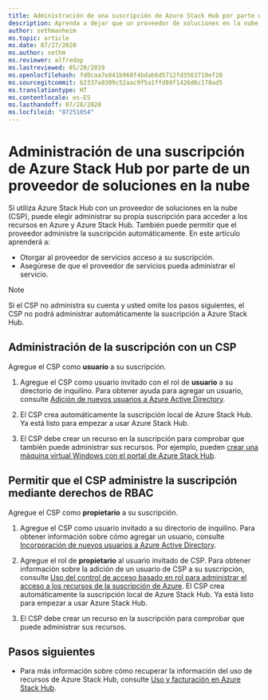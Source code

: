 ```yaml
---
title: Administración de una suscripción de Azure Stack Hub por parte de un proveedor de soluciones en la nube
description: Aprenda a dejar que un proveedor de soluciones en la nube (CSP) administre una suscripción de Azure Stack Hub.
author: sethmanheim
ms.topic: article
ms.date: 07/27/2020
ms.author: sethm
ms.reviewer: alfredop
ms.lastreviewed: 05/20/2019
ms.openlocfilehash: fd0caa7e841b960f4bdab6d5712fd3563710ef20
ms.sourcegitcommit: b2337a9309c52aac9f5a1ffd89f1426d6c178ad5
ms.translationtype: HT
ms.contentlocale: es-ES
ms.lasthandoff: 07/28/2020
ms.locfileid: "87251054"
---
```

# <a name="let-your-cloud-solution-provider-manage-your-azure-stack-hub-subscription"></a>Administración de una suscripción de Azure Stack Hub por parte de un proveedor de soluciones en la nube

Si utiliza Azure Stack Hub con un proveedor de soluciones en la nube (CSP), puede elegir administrar su propia suscripción para acceder a los recursos en Azure y Azure Stack Hub. También puede permitir que el proveedor administre la suscripción automáticamente. En este artículo aprenderá a:

* Otorgar al proveedor de servicios acceso a su suscripción.
* Asegúrese de que el proveedor de servicios pueda administrar el servicio.

> [!NOTE]
> Si el CSP no administra su cuenta y usted omite los pasos siguientes, el CSP no podrá administrar automáticamente la suscripción a Azure Stack Hub.

## <a name="manage-your-subscription-with-a-csp"></a>Administración de la suscripción con un CSP

Agregue el CSP como **usuario** a su suscripción.

1. Agregue el CSP como usuario invitado con el rol de **usuario** a su directorio de inquilino. Para obtener ayuda para agregar un usuario, consulte [Adición de nuevos usuarios a Azure Active Directory](/azure/active-directory/add-users-azure-active-directory).

2. El CSP crea automáticamente la suscripción local de Azure Stack Hub. Ya está listo para empezar a usar Azure Stack Hub.

3. El CSP debe crear un recurso en la suscripción para comprobar que también puede administrar sus recursos. Por ejemplo, pueden [crear una máquina virtual Windows con el portal de Azure Stack Hub](azure-stack-quick-windows-portal.md).

## <a name="let-the-csp-manage-your-subscription-using-rbac-rights"></a>Permitir que el CSP administre la suscripción mediante derechos de RBAC

Agregue el CSP como **propietario** a su suscripción.

1. Agregue el CSP como usuario invitado a su directorio de inquilino. Para obtener información sobre cómo agregar un usuario, consulte [Incorporación de nuevos usuarios a Azure Active Directory](/azure/active-directory/add-users-azure-active-directory).

2. Agregue el rol de **propietario** al usuario invitado de CSP. Para obtener información sobre la adición de un usuario de CSP a su suscripción, consulte [Uso del control de acceso basado en rol para administrar el acceso a los recursos de la suscripción de Azure](/azure/role-based-access-control/role-assignments-portal). El CSP crea automáticamente la suscripción local de Azure Stack Hub. Ya está listo para empezar a usar Azure Stack Hub.
3. El CSP debe crear un recurso en la suscripción para comprobar que puede administrar sus recursos.

## <a name="next-steps"></a>Pasos siguientes

* Para más información sobre cómo recuperar la información del uso de recursos de Azure Stack Hub, consulte [Uso y facturación en Azure Stack Hub](../operator/azure-stack-billing-and-chargeback.md).
